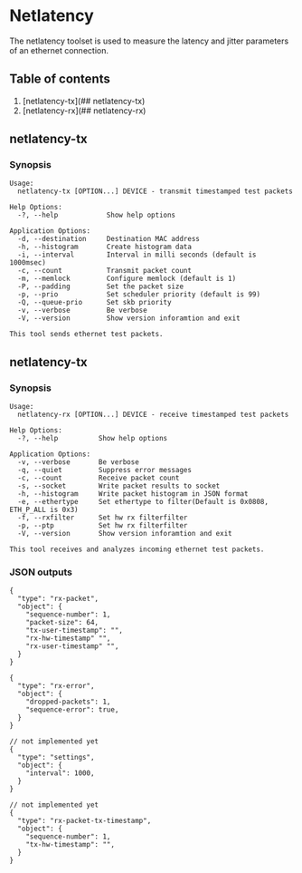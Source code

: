 # Netlatency

The netlatency toolset is used to measure the latency and jitter parameters of an ethernet connection.


## Table of contents

1. [netlatency-tx](## netlatency-tx)
2. [netlatency-rx](## netlatency-rx)


## netlatency-tx

### Synopsis

    Usage:
      netlatency-tx [OPTION...] DEVICE - transmit timestamped test packets

    Help Options:
      -?, --help            Show help options

    Application Options:
      -d, --destination     Destination MAC address
      -h, --histogram       Create histogram data
      -i, --interval        Interval in milli seconds (default is 1000msec)
      -c, --count           Transmit packet count
      -m, --memlock         Configure memlock (default is 1)
      -P, --padding         Set the packet size
      -p, --prio            Set scheduler priority (default is 99)
      -Q, --queue-prio      Set skb priority
      -v, --verbose         Be verbose
      -V, --version         Show version inforamtion and exit

    This tool sends ethernet test packets.


## netlatency-tx

### Synopsis

    Usage:
      netlatency-rx [OPTION...] DEVICE - receive timestamped test packets

    Help Options:
      -?, --help          Show help options

    Application Options:
      -v, --verbose       Be verbose
      -q, --quiet         Suppress error messages
      -c, --count         Receive packet count
      -s, --socket        Write packet results to socket
      -h, --histogram     Write packet histogram in JSON format
      -e, --ethertype     Set ethertype to filter(Default is 0x0808, ETH_P_ALL is 0x3)
      -f, --rxfilter      Set hw rx filterfilter
      -p, --ptp           Set hw rx filterfilter
      -V, --version       Show version inforamtion and exit

    This tool receives and analyzes incoming ethernet test packets.


### JSON outputs

    {
      "type": "rx-packet",
      "object": {
        "sequence-number": 1,
        "packet-size": 64,
        "tx-user-timestamp": "",
        "rx-hw-timestamp" "",
        "rx-user-timestamp" "",
      }
    }

    {
      "type": "rx-error",
      "object": {
        "dropped-packets": 1,
        "sequence-error": true,
      }
    }

    // not implemented yet
    {
      "type": "settings",
      "object": {
        "interval": 1000,
      }
    }

    // not implemented yet
    {
      "type": "rx-packet-tx-timestamp",
      "object": {
        "sequence-number": 1,
        "tx-hw-timestamp": "",
      }
    }
